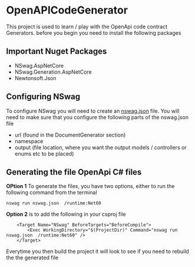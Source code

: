 # OpenAPICodeGenerator

This project is used to learn / play with the OpenApi code contract Generators.  before you begin you need to install the following packages

## Important Nuget Packages
* NSwag.AspNetCore
* NSwag.Generation.AspNetCore
* Newtonsoft.Json

## Configuring NSwag

To configure NSwag you will need to create an [nswag.json](https://github.com/Simon-whale/OpenAPICodeGenerator/blob/master/Real_Learner/nswag.json) file.  You will need to make sure that you configure the following parts of the nswag.json file

* url (found in the DocumentGenerator section)
* namespace
* output (file location, where you want the output models / controllers or enums etc to be placed)

## Generating the file OpenApi C# files

**OPtion 1** To generate the files, you have two options, either to run the following command from the terminal

```
nswag run nswag.json  /runtime:Net60
```

**Option 2** is to add the following in your csproj file

```
    <Target Name="NSwag" BeforeTargets="BeforeCompile">
        <Exec WorkingDirectory="$(ProjectDir)" Command="nswag run nswag.json  /runtime:Net60" />
    </Target>
```

Everytime you then build the project it will look to see if you need to rebuild the the generated file
